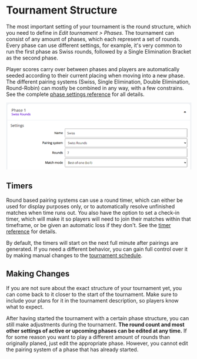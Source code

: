 # Tournament Structure

The most important setting of your tournament is the round structure, which you need to define in *Edit tournament > Phases*. The tournament can consist of any amount of phases, which each represent a set of rounds. Every phase can use different settings, for example, it's very common to run the first phase as Swiss rounds, followed by a Single Elimination Bracket as the second phase.

Player scores carry over between phases and players are automatically seeded according to their current placing when moving into a new phase. The different pairing systems (Swiss, Single Elimination, Double Elimination, Round-Robin) can mostly be combined in any way, with a few constrains. See the complete [phase settings reference](/organizer/reference#phases) for all details.

![tournament_phases](./img/tournament-phases.webp)

## Timers

Round based pairing systems can use a round timer, which can either be used for display purposes only, or to automatically resolve unfinished matches when time runs out. You also have the option to set a check-in timer, which will make it so players will need to join their matches within that timeframe, or be given an automatic loss if they don't. See the [timer reference](/organizer/reference#timers) for details.

By default, the timers will start on the next full minute after pairings are generated. If you need a different behavior, you can gain full control over it by making manual changes to the [tournament schedule](/organizer/schedule).

## Making Changes

If you are not sure about the exact structure of your tournament yet, you can come back to it closer to the start of the tournament. Make sure to include your plans for it in the tournament description, so players know what to expect.

After having started the tournament with a certain phase structure, you can still make adjustments during the tournament.
**The round count and most other settings of active or upcoming phases can be edited at any time.** If for some reason you want to play a different amount of rounds than originally planed, just edit the appropriate phase. However, you cannot edit the pairing system of a phase that has already started.